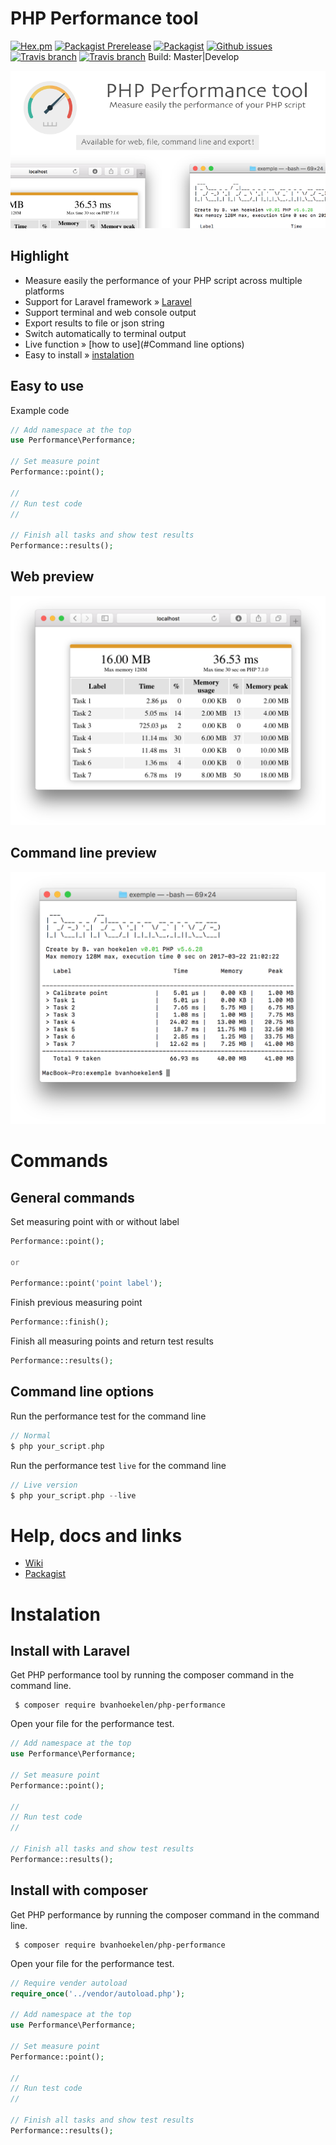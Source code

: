 # PHP Performance tool

[![Hex.pm](https://img.shields.io/hexpm/l/plug.svg?maxAge=2592000&style=flat-square)](https://github.com/bvanhoekelen/php-compressor/blob/master/LICENSE)
[![Packagist Prerelease](https://img.shields.io/packagist/vpre/bvanhoekelen/php-performance.svg?style=flat-square)](https://packagist.org/packages/bvanhoekelen/php-performance)
[![Packagist](https://img.shields.io/packagist/dt/bvanhoekelen/php-performance.svg?style=flat-square)](https://packagist.org/packages/bvanhoekelen/php-performance)
[![Github issues](https://img.shields.io/github/issues/bvanhoekelen/php-performance.svg?style=flat-square)](https://github.com/bvanhoekelen/php-performance/issues)
[![Travis branch](https://img.shields.io/travis/bvanhoekelen/php-performance/master.svg?style=flat-square)](https://travis-ci.org/bvanhoekelen/php-performance)
[![Travis branch](https://img.shields.io/travis/bvanhoekelen/php-performance/develop.svg?style=flat-square)](https://travis-ci.org/bvanhoekelen/php-performance) Build: Master|Develop

<p align="center"><img src="/assets/raw/php-performance-tool.png" alt="PHP performance tool" /></p>

## Highlight
- Measure easily the performance of your PHP script across multiple platforms
- Support for Laravel framework » [Laravel](https://laravel.com)
- Support terminal and web console output
- Export results to file or json string
- Switch automatically to terminal output
- Live function » [how to use](#Command line options)
- Easy to install » [instalation](#instalation)

## Easy to use
Example code
```php
// Add namespace at the top
use Performance\Performance;

// Set measure point
Performance::point();

//
// Run test code
//

// Finish all tasks and show test results
Performance::results();

```

## Web preview
<p align="center"><img src="/assets/raw/php-performance-tool-web-support.png" alt="PHP performance tool for web" /></p>

## Command line preview
<p align="center"><img src="/assets/raw/php-performance-tool-command-line.png" alt="PHP performance tool for command line" /></p>

# Commands

## General commands
Set measuring point with or without label

```php
Performance::point();

or 

Performance::point('point label');
```

Finish previous measuring point 

```php
Performance::finish();
```

Finish all measuring points and return test results

```php
Performance::results();
```

## Command line options

Run the performance test for the command line

```php
// Normal
$ php your_script.php
```
Run the performance test `live` for the command line
```php
// Live version
$ php your_script.php --live 
```

# Help, docs and links
- [Wiki](https://github.com/bvanhoekelen/php-performance/wiki)
- [Packagist](https://packagist.org/packages/bvanhoekelen/php-performance)

# Instalation

## Install with Laravel
Get PHP performance tool by running the composer command in the command line. 
```{r, engine='bash', count_lines}
 $ composer require bvanhoekelen/php-performance
```

Open your file for the performance test.
```php
// Add namespace at the top
use Performance\Performance;

// Set measure point
Performance::point();

//
// Run test code
//

// Finish all tasks and show test results
Performance::results();
```

## Install with composer
Get PHP performance by running the composer command in the command line. 
```{r, engine='bash', count_lines}
 $ composer require bvanhoekelen/php-performance
```

Open your file for the performance test.
```php
// Require vender autoload
require_once('../vendor/autoload.php');

// Add namespace at the top
use Performance\Performance;

// Set measure point
Performance::point();

//
// Run test code
//

// Finish all tasks and show test results
Performance::results();
```